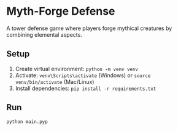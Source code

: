 # Myth-Forge Defense

A tower defense game where players forge mythical creatures by combining elemental aspects.

## Setup
1. Create virtual environment: `python -m venv venv`
2. Activate: `venv\Scripts\activate` (Windows) or `source venv/bin/activate` (Mac/Linux)
3. Install dependencies: `pip install -r requirements.txt`

## Run
```bash
python main.pyp